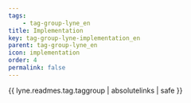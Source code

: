 ```yaml
---
tags: 
    - tag-group-lyne_en
title: Implementation
key: tag-group-lyne-implementation_en
parent: tag-group-lyne_en
icon: implementation
order: 4
permalink: false  
---
```

{{ lyne.readmes.tag.taggroup | absolutelinks | safe }}


